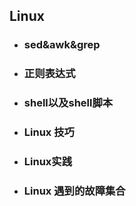 
<extoc></extoc>

## Linux 



* ### sed&awk&grep

* ### 正则表达式

* ### shell以及shell脚本

* ### Linux 技巧

* ### Linux实践

* ### Linux 遇到的故障集合
